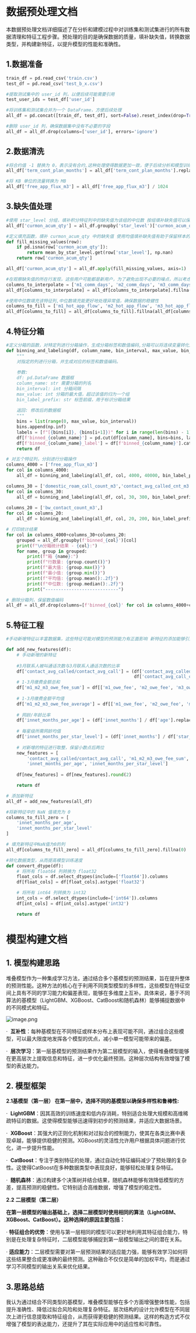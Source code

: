 # 数据预处理文档

本数据预处理文档详细描述了在分析和建模过程中对训练集和测试集进行的所有数据清理和特征工程步骤。预处理的目的是确保数据的质量，填补缺失值，转换数据类型，并构建新特征，以提升模型的性能和准确性。

## 1.数据准备

```python
train_df = pd.read_csv('train.csv')
test_df = pd.read_csv('test_b_x.csv')

#提取测试集中的 user_id 列，以便后续可能需要引用
test_user_ids = test_df['user_id']

#将训练集和测试集合并为一个 DataFrame，方便后续处理
all_df = pd.concat([train_df, test_df], sort=False).reset_index(drop=True)

#删除 user_id 列，确保数据集中没有不必要的字段
all_df = all_df.drop(columns=['user_id'], errors='ignore')
```

## 2.数据清洗

```python
#将合约值 -1 替换为 0，表示没有合约,这种处理使得数据更加一致，便于后续分析和模型训练。
all_df['term_cont_plan_months'] = all_df['term_cont_plan_months'].replace(-1, 0)

#将 KB 单位的流量转换为 MB  
all_df['free_app_flux_m3'] = all_df['free_app_flux_m3'] / 1024
```

## 3.缺失值处理

```python
#使用 star_level 分组，填补积分特征列中的缺失值为该组的中位数 按组填补缺失值可以保留数据的分布特性，避免填补均值导致的信息损失
all_df['curmon_acum_qty'] = all_df.groupby('star_level')['curmon_acum_qty'].transform(lambda x: x.fillna(x.median()))

#定义填充函数，填补 curmon_acum_qty 中的缺失值 使用均值填补缺失值有助于保留样本的代表性，同时降低数据噪声
def fill_missing_values(row):
    if pd.isna(row['curmon_acum_qty']):
        return mean_by_star_level.get(row['star_level'], np.nan)
    return row['curmon_acum_qty']

all_df['curmon_acum_qty'] = all_df.apply(fill_missing_values, axis=1)

#在观察缺失值的所在行发现，这些用户可能都是新用户，为了避免出现不必要的噪点，所以考虑用0填补，避免出现负面影响
columns_to_interpolate = ['m1_comm_days', 'm2_comm_days', 'm3_comm_days', 'm1_calling_cnt', 'm2_calling_cnt', 'm3_calling_cnt']
all_df[columns_to_interpolate] = all_df[columns_to_interpolate].fillna(0)

#使用中位数填充该特征列,中位数填充能更好地处理异常值，确保数据的稳健性
columns_to_fill = ['m1_hot_app_flow', 'm2_hot_app_flow', 'm3_hot_app_flow']
all_df[columns_to_fill] = all_df[columns_to_fill].fillna(all_df[columns_to_fill].median())
```

## 4.特征分箱

```python
#定义分箱的函数，对特定列进行分箱操作，生成分箱标签和数值编码,分箱可以将连续变量转化为分类变量，减少模型对噪声的敏感性，同时也能提高模型的解释性。
def binning_and_labeling(df, column_name, bin_interval, max_value, bin_label_prefix):
    """
    对指定的列进行分箱，并生成对应的标签和数值编码。
    
    参数:
    df: pd.DataFrame 数据框
    column_name: str 需要分箱的列名
    bin_interval: int 分箱间隔
    max_value: int 分箱的最大值，超过该值的归为一个组
    bin_label_prefix: str 标签前缀，用于标识分箱结果
    
    返回: 修改后的数据框
    """
    bins = list(range(0, max_value, bin_interval))
    bins.append(np.inf)
    labels = [f"[{bins[i]}, {bins[i+1]})" for i in range(len(bins) - 1)]
    df[f'binned_{column_name}'] = pd.cut(df[column_name], bins=bins, labels=labels, right=False)
    df[f'binned_{column_name}_label'] = df[f'binned_{column_name}'].cat.codes
    return df

# 对五个特征列，分别进行分箱操作
columns_4000 = ['free_app_flux_m3']
for col in columns_4000:
    all_df = binning_and_labeling(all_df, col, 4000, 40000, bin_label_prefix='flux')

columns_30 = ['domestic_roam_call_count_m3','contact_avg_called_cnt_m3','contact_avg_call_cnt_m3']
for col in columns_30:
    all_df = binning_and_labeling(all_df, col, 30, 300, bin_label_prefix='calling')    
    
columns_20 = ['bw_contact_count_m3',]
for col in columns_20:
    all_df = binning_and_labeling(all_df, col, 20, 200, bin_label_prefix='bw')

# 打印统计结果
for col in columns_4000+columns_30+columns_20:
    grouped = all_df.groupby(f'binned_{col}')[col]
    print(f"\n分箱统计结果 - {col}:")
    for name, group in grouped:
        print(f"箱 {name}:")
        print(f"行数量: {group.count()}")
        print(f"最大值: {group.max()}")
        print(f"最小值: {group.min()}")
        print(f"平均值: {group.mean():.2f}")
        print(f"中位数: {group.median():.2f}")
        print("----------------------------")

# 删除分箱列，保留数值编码
all_df = all_df.drop(columns=[f'binned_{col}' for col in columns_4000+columns_30+columns_20])
```

## 5.特征工程

```python
#手动新增特征以丰富数据集，这些特征可能对模型的预测能力有正面影响 新特征的添加能够引入更多信息，提高模型的表达能力，进而提升预测效果

def add_new_features(df):
    # 手动新增的新特征
    
    #3月联系人被叫通话次数与3月联系人通话次数的比率
    df['contact_avg_called/contact_avg_call'] = (df['contact_avg_called_cnt_m3'] / 
                                                 df['contact_avg_call_cnt_m3'].replace(0, np.nan)).fillna(0)
    # 1-3月缴费金额总和
    df['m1_m2_m3_owe_fee_sum'] = df[['m1_owe_fee', 'm2_owe_fee', 'm3_owe_fee']].sum(axis=1)
    
    # 1-3月缴费金额平均值
    df['m1_m2_m3_owe_fee_average'] = df[['m1_owe_fee', 'm2_owe_fee', 'm3_owe_fee']].mean(axis=1)
    
    # 网龄/年龄比率
    df['innet_months_per_age'] = (df['innet_months'] / df['age'].replace(0, np.nan)).fillna(0)
    
    # 每星级所需网龄均值
    df['innet_months_per_star_level'] = (df['innet_months'] / df['star_level'].replace(0, np.nan)).fillna(0)
    
    # 对新增的特征进行取整，保留小数点后两位
    new_features = [
        'contact_avg_called/contact_avg_call', 'm1_m2_m3_owe_fee_sum', 'm1_m2_m3_owe_fee_average',
        'innet_months_per_age', 'innet_months_per_star_level']
    
    df[new_features] = df[new_features].round(2)

    return df

# 添加新特征
all_df = add_new_features(all_df)

#将新特征中的 NaN 值填充为 0
columns_to_fill_zero = [
    'innet_months_per_age', 
    'innet_months_per_star_level'
]

# 填充新特征中NaN值为0的列
all_df[columns_to_fill_zero] = all_df[columns_to_fill_zero].fillna(0)

#转化数据类型，从而提高模型训练速度
def convert_dtype(df):
    # 将所有 float64 列转换为 float32
    float_cols = df.select_dtypes(include=['float64']).columns
    df[float_cols] = df[float_cols].astype('float32')

    # 将所有 int64 列转换为 int32
    int_cols = df.select_dtypes(include=['int64']).columns
    df[int_cols] = df[int_cols].astype('int32')

    return df
```

# 模型构建文档

## 1. **模型构建思路**

堆叠模型作为一种集成学习方法，通过结合多个基模型的预测结果，旨在提升整体的预测性能。这种方法的核心在于利用不同类型模型的多样性，这些模型在特征空间上具有不同的学习能力和偏差表现，能够在多维度上互补。具体来说，基于不同算法的基模型（LightGBM、XGBoost、CatBoost和随机森林）能够捕捉数据中的不同模式和特征。

![image.png](https://note.youdao.com/yws/res/2/WEBRESOURCEa5e6d4ecb4b383d58d8cba12d4643c82)

·  **互补性**：每种基模型在不同特征或样本分布上表现可能不同，通过组合这些模型，可以最大限度地发挥各个模型的优点，减小单一模型可能带来的偏差。

·  **层次学习**：第一层基模型的预测结果作为第二层模型的输入，使得堆叠模型能够在更高层次上提取信息和特征，进一步优化最终预测。这种层次结构有效增强了模型的表达能力。

## 2. **模型框架**

**2.1基模型（第一层） 在第一层中，选择不同的基模型以确保多样性和鲁棒性:**

·  **LightGBM**：因其高效的训练速度和低内存消耗，特别适合处理大规模和高维稀疏特征的数据。这使得模型能够迅速得到初步的预测结果，并适应大数据场景。

·  **XGBoost**：其强大的正则化机制和对过拟合的控制能力，使其在各类比赛中表现卓越，能够提供稳健的预测。XGBoost的灵活性允许用户根据具体问题进行优化，进一步提升性能。

·  **CatBoost**：专注于类别特征的处理，通过自动化特征编码减少了预处理的复杂性。这使得CatBoost在多种数据类型中表现良好，能够轻松处理复杂特征。

·  **随机森林**：通过构建多个决策树并结合结果，随机森林能够有效降低模型的方差，提高预测的稳健性。它特别适合高维数据，增强了模型的稳定性。

**2.2 二层模型（第二层）**

**在第一层模型的输出基础上，选择二层模型时使用相同的算法（LightGBM、XGBoost、CatBoost）。这种选择的原因主要包括：**

· **特征组合的优势**：使用与第一层相同的模型可以更好地利用其特征组合能力，特别是在处理复杂特征时，二层模型能够捕捉到第一层模型输出之间的潜在关系。

· **适应能力**：二层模型需要对第一层预测结果的适应能力强，能够有效学习如何将这些结果整合成更准确的最终预测。这种融合不仅仅是简单的加权平均，而是通过学习不同模型的输出关系来优化结果。

## **3.思路总结**

我认为通过结合不同类型的基模型，堆叠模型能够在多个方面增强整体性能，包括提升准确性、降低过拟合风险和处理复杂特征。层次结构的设计允许模型在不同层次上进行信息提取和特征组合，从而获得更稳健的预测结果。这样的构造方式不仅增强了模型的表达能力，还提升了其在实际应用中的适应性和可靠性。
